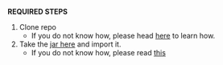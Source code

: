 **REQUIRED STEPS**

1. Clone repo
	- If you do not know how, please head [here](https://help.github.com/articles/cloning-a-repository/) to learn how.
2. Take the [jar here](https://github.com/cedrictongg/CSULA/blob/master/JBox2D/jboxjar.jar) and import it.
	- If you do not know how, please read [this](https://stackoverflow.com/questions/3280353/how-to-import-a-jar-in-eclipse)
